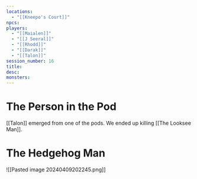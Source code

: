 ```yaml
---
locations:
  - "[[Kneepo's Court]]"
npcs: 
players:
  - "[[Maialen]]"
  - "[[J Seeral]]"
  - "[[Rhodd]]"
  - "[[Darak]]"
  - "[[Talon]]"
session_number: 16
title: 
desc: 
monsters:
---
```

# The Person in the Pod
[[Talon]] emerged from one of the pods.  We ended up killing [[The Looksee Man]].

# The Hedgehog Man
![[Pasted image 20240409202245.png]]

